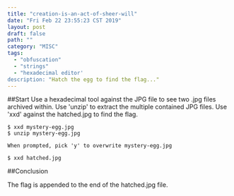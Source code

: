 ```yaml
---
title: "creation-is-an-act-of-sheer-will"
date: "Fri Feb 22 23:55:23 CST 2019"
layout: post
draft: false
path: ""
category: "MISC"
tags:
  - "obfuscation"
  - "strings"
  - "hexadecimal editor'
description: "Hatch the egg to find the flag..."
---
```


##Start
Use a hexadecimal tool against the JPG file to see two .jpg files archived within. Use 'unzip'
to extract the multiple contained JPG files. Use 'xxd' against the hatched.jpg to find the flag.

```
$ xxd mystery-egg.jpg
$ unzip mystery-egg.jpg 

When prompted, pick 'y' to overwrite mystery-egg.jpg

$ xxd hatched.jpg
```

##Conclusion

The flag is appended to the end of the hatched.jpg file.
